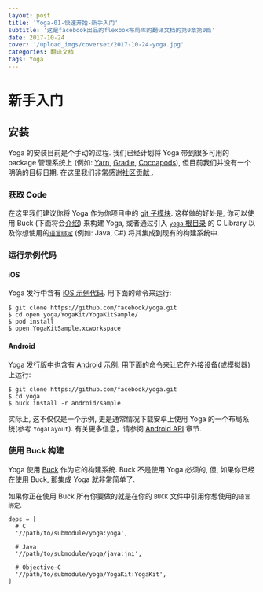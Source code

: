 ```yaml
---
layout: post
title: 'Yoga-01-快速开始-新手入门'
subtitle: '这是facebook出品的flexbox布局库的翻译文档的第0章第0篇'
date: 2017-10-24
cover: '/upload_imgs/coverset/2017-10-24-yoga.jpg'
categories: 翻译文档
tags: Yoga
---
```


# 新手入门

## 安装

Yoga 的安装目前是个手动的过程. 我们已经计划将 Yoga 带到很多可用的 package 管理系统上 (例如: [Yarn](https://yarnpkg.com/), [Gradle](https://gradle.org/), [Cocoapods](https://cocoapods.org/)), 但目前我们并没有一个明确的目标日期. 在这里我们非常感谢[社区贡献 ](https://github.com/facebook/yoga/pulls).

### 获取 Code

在这里我们建议你将 Yoga 作为你项目中的 [git 子模块](https://git-scm.com/docs/git-submodule). 这样做的好处是, 你可以使用 Buck (下面将会[介绍](https://facebook.github.io/yoga/docs/getting-started/#building-with-buck)) 来构建 Yoga, 或者通过引入 [`yoga` 根目录](https://github.com/facebook/yoga/tree/master/yoga) 的 C Library 以及你想使用的[`语言绑定`](https://github.com/facebook/yoga) (例如: Java, C#) 将其集成到现有的构建系统中.

### 运行示例代码

#### iOS

Yoga 发行中含有 [iOS 示例代码](https://github.com/facebook/yoga/tree/master/YogaKit/YogaKitSample). 用下面的命令来运行:

```shell
$ git clone https://github.com/facebook/yoga.git
$ cd open yoga/YogaKit/YogaKitSample/
$ pod install
$ open YogaKitSample.xcworkspace
```

#### Android

Yoga 发行版中也含有 [Android 示例](https://github.com/facebook/yoga/tree/master/android/sample). 用下面的命令来让它在外接设备(或模拟器)上运行:

```shell
$ git clone https://github.com/facebook/yoga.git
$ cd yoga
$ buck install -r android/sample
```

实际上, 这不仅仅是一个示例, 更是通常情况下载安卓上使用 Yoga 的一个布局系统(参考 `YogaLayout`).  有关更多信息，请参阅 [Android API](https://facebook.github.io/yoga/docs/api/android) 章节.

### 使用 Buck 构建

Yoga 使用 [Buck](https://buckbuild.com/) 作为它的构建系统. Buck 不是使用 Yoga 必须的, 但, 如果你已经在使用 Buck, 那集成 Yoga 就非常简单了.

如果你正在使用 Buck 所有你要做的就是在你的 `BUCK` 文件中引用你想使用的`语言绑定`.

``` buck
deps = [
  # C
  '//path/to/submodule/yoga:yoga',

  # Java
  '//path/to/submodule/yoga/java:jni',

  # Objective-C
  '//path/to/submodule/yoga/YogaKit:YogaKit',
]
```